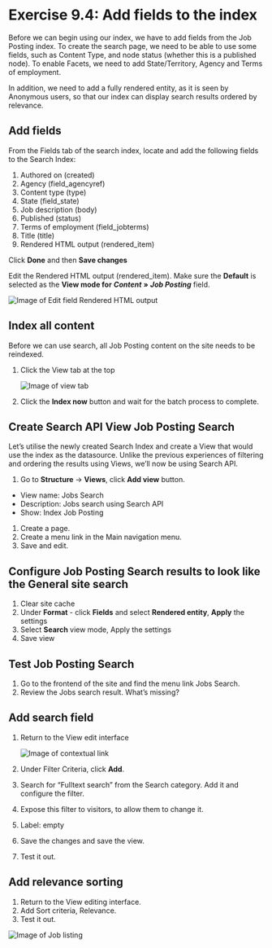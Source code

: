 # Exercise 9.4: Add fields to the index

Before we can begin using our index, we have to add fields from the Job Posting index. To create the search page, we need to be able to use some fields, such as Content Type, and node status (whether this is a published node). To enable Facets, we need to add State/Territory, Agency and Terms of employment.

In addition, we need to add a fully rendered entity, as it is seen by Anonymous users, so that our index can display search results ordered by relevance.

## Add fields

From the Fields tab of the search index, locate and add the following fields to the Search Index:

1. Authored on (created)
2. Agency (field\_agencyref)
3. Content type (type)
4. State (field\_state)
5. Job description (body)
6. Published (status)
7. Terms of employment (field\_jobterms)
8. Title (title)
9. Rendered HTML output (rendered\_item)

Click **Done** and then **Save changes**

Edit the Rendered HTML output (rendered\_item). Make sure the **Default** is selected as the **View mode for** _**Content**_ **»** _**Job Posting**_ field.

![Image of Edit field Rendered HTML output](../.gitbook/assets/237.png)

## Index all content

Before we can use search, all Job Posting content on the site needs to be reindexed.

1.  Click the View tab at the top

    <img src="../.gitbook/assets/238.png" alt="Image of view tab" data-size="original">
2. Click the **Index now** button and wait for the batch process to complete.

## Create Search API View Job Posting Search

Let’s utilise the newly created Search Index and create a View that would use the index as the datasource. Unlike the previous experiences of filtering and ordering the results using Views, we’ll now be using Search API.

1. Go to **Structure** → **Views**, click **Add view** button.

* View name: Jobs Search
* Description: Jobs search using Search API
* Show: Index Job Posting

1. Create a page.
2. Create a menu link in the Main navigation menu.
3. Save and edit.

## Configure Job Posting Search results to look like the General site search

1. Clear site cache
2. Under **Format** - click **Fields** and select **Rendered entity**, **Apply** the settings
3. Select **Search** view mode, Apply the settings
4. Save view

## Test Job Posting Search

1. Go to the frontend of the site and find the menu link Jobs Search.
2. Review the Jobs search result. What’s missing?

## Add search field

1.  Return to the View edit interface

    <img src="../.gitbook/assets/239.png" alt="Image of contextual link" data-size="original">
2. Under Filter Criteria, click **Add**.
3. Search for “Fulltext search” from the Search category. Add it and configure the filter.
4. Expose this filter to visitors, to allow them to change it.
5. Label: empty
6. Save the changes and save the view.
7. Test it out.

## Add relevance sorting

1. Return to the View editing interface.
2. Add Sort criteria, Relevance.
3. Test it out.

![Image of Job listing](../.gitbook/assets/240.png)
